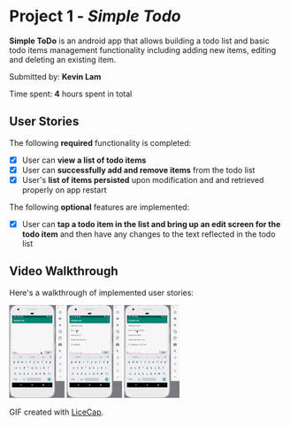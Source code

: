 # Project 1 - *Simple Todo*

**Simple ToDo** is an android app that allows building a todo list and basic todo items management functionality including adding new items, editing and deleting an existing item.

Submitted by: **Kevin Lam**

Time spent: **4** hours spent in total

## User Stories

The following **required** functionality is completed:

* [x] User can **view a list of todo items**
* [x] User can **successfully add and remove items** from the todo list
* [x] User's **list of items persisted** upon modification and and retrieved properly on app restart

The following **optional** features are implemented:

* [x] User can **tap a todo item in the list and bring up an edit screen for the todo item** and then have any changes to the text reflected in the todo list


## Video Walkthrough

Here's a walkthrough of implemented user stories:
<p float="center">
  <img src='Walkthrough_Add.gif' title='Video Walkthrough Adding Items' width='100' alt='Video Walkthrough Adding Items'/>
  <img src='Walkthrough_Edit.gif' title='Video Walkthrough Editing Items' width='100' alt='Video Walkthrough Editing Items'/>
  <img src='Walkthrough_Remove.gif' title='Video Walkthrough Removing Items' width='100' alt='Video Walkthrough Removing Items'/>
</p>                                                                             

GIF created with [LiceCap](http://www.cockos.com/licecap/).

